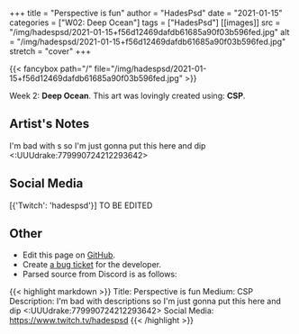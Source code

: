 +++
title =       "Perspective is fun"
author =      "HadesPsd"
date =        "2021-01-15"
categories =  ["W02: Deep Ocean"]
tags =        ["HadesPsd"]
[[images]]
                      src = "/img/hadespsd/2021-01-15+f56d12469dafdb61685a90f03b596fed.jpg"
                      alt = "/img/hadespsd/2021-01-15+f56d12469dafdb61685a90f03b596fed.jpg"
                      stretch = "cover"
+++


{{< fancybox path="/" file="/img/hadespsd/2021-01-15+f56d12469dafdb61685a90f03b596fed.jpg" >}}


Week 2: **Deep Ocean**. This art was lovingly created using: **CSP**.

## Artist's Notes

I'm bad with s so I'm just gonna put this here and dip <:UUUdrake:779990724212293642>

## Social Media

[{'Twitch': 'hadespsd'}] TO BE EDITED

## Other

- Edit this page on [GitHub](https://github.com/teaminkling/web-refresh/edit/main/blog/content/blog/hadespsd-week-2-4cb4.md).
- Create [a bug ticket](https://github.com/teaminkling/web-refresh/issues/new?assignees=&labels=bug&template=problem-report.md&title=) for the developer.
- Parsed source from Discord is as follows:

{{< highlight markdown >}}
Title: Perspective is fun
Medium: CSP
Description: I'm bad with descriptions so I'm just gonna put this here and dip <:UUUdrake:779990724212293642> 
Social Media: https://www.twitch.tv/hadespsd
{{< /highlight >}}